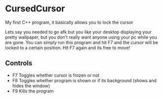 # CursedCursor

My first C++ program, it basically allows you to lock the cursor

Lets say you needed to go afk but you like your desktop displaying your pretty wallpaper, but you don't really want anyone using your pc while you are gone. You can simply run this program and hit F7 and the cursor will be locked to a certain position. Hit F7 again and its free to move!

## Controls
- F7 Toggles whether cursor is frozen or not
- F8 Toggles whether program is shown or if its background (shows and hides the window)
- F9 Kills the program
